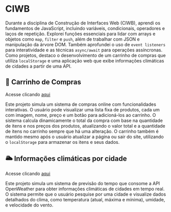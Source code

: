 # CIWB
Durante a disciplina de Construção de Interfaces Web (CIWB), aprendi os fundamentos de JavaScript, incluindo variáveis, condicionais, operadores e laços de repetição. Explorei funções essenciais para lidar com arrays e objetos como `map`, `filter` e `push`, além de trabalhar com JSON e manipulação da árvore DOM. Também aprofundei o uso de `event listeners` para interatividade e as técnicas `async/await` para operações assíncronas. Como projetos, destaco o desenvolvimento de um carrinho de compras que utiliza `localStorage` e uma aplicação web que exibe informações climáticas de cidades a partir de uma API.

## 🛒 Carrinho de Compras
Acesse clicando <a href="https://gabrielalb5.github.io/CIWB/carrinho/carrinho.html">aqui</a><br>

Este projeto simula um sistema de compras online com funcionalidades interativas. O usuário pode visualizar uma lista fixa de produtos, cada um com imagem, nome, preço e um botão para adicioná-los ao carrinho. O sistema calcula dinamicamente o total da compra com base na quantidade de itens e nos preços dos produtos, atualizando o valor total e a quantidade de itens no carrinho sempre que há uma alteração. O carrinho também é mantido mesmo após o usuário atualizar a página ou sair do site, utilizando o `localStorage` para armazenar os itens e seus dados.
  
## 🌥️ Informações climáticas por cidade
Acesse clicando <a href="https://gabrielalb5.github.io/CIWB/weather-forecast/">aqui</a>

Este projeto simula um sistema de previsão do tempo que consome a API OpenWeather para obter informações climáticas de cidades em tempo real. O sistema permite que o usuário pesquise por uma cidade e visualize dados detalhados do clima, como temperatura (atual, máxima e mínima), umidade, e velocidade do vento.
